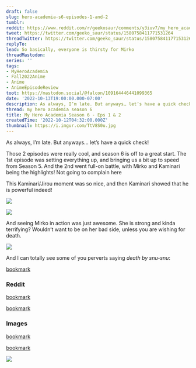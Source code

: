 ```yaml
---
draft: false
slug: hero-academia-s6-episodes-1-and-2
tumblr:
reddit: https://www.reddit.com/r/geekosaur/comments/y3iuv7/my_hero_academia_season_6_eps_1_2/
tweet: https://twitter.com/geeko_saur/status/1580758411771531264
threadTwitter: https://twitter.com/geeko_saur/status/1580758411771531264
replyTo:
lead: So basically, everyone is thirsty for Mirko
threadMastodon:
series: ''
tags:
- MyHeroAcademia
- Fall2022Anime
- Anime
- AnimeEpisodeReview
toot: https://mastodon.social/@falcon/109164446441099365
date: '2022-10-13T19:00:00.000-07:00'
description: As always, I’m late. But anyways… let’s have a quick check!
thread: my hero academia season 6
title: My Hero Academia Season 6 - Eps 1 & 2
createdTime: '2022-10-12T04:32:00.000Z'
thumbnail: https://i.imgur.com/TtV8S0u.jpg
---
```


As always, I’m late. But anyways… let’s have a quick check!

Those 2 episodes were really cool, and season 6 is off to a great start. The 1st episode was setting everything up, and bringing us a bit up to speed from Season 5. And the 2nd went full-on battle, with Mirko and Kaminari being the highlights! Not going to complain here

This Kaminari/Jirou moment was so nice, and then Kaminari showed that he is powerful indeed!

![](https://i.imgur.com/3Agn1Hm.png)

![](https://i.imgur.com/Iu4l6f7.png)

And seeing Mirko in action was just awesome. She is strong and kinda terrifying? Wouldn’t want to be on her bad side, unless you are wishing for death.

![](https://i.imgur.com/TtV8S0u.jpg)

And I can totally see some of you perverts saying _death by snu-snu_:

[bookmark](https://imgur.com/a/BPjCIvL)

### Reddit

[bookmark](https://www.reddit.com/r/anime/comments/xyoim2/comment/irijwda/?utm_source=share&utm_medium=web2x&context=3)

[bookmark](https://www.reddit.com/r/anime/comments/xyoim2/comment/iri2zoq/?utm_source=share&utm_medium=web2x&context=3)

### Images

[bookmark](https://gfycat.com/zestycolorlesshedgehog)

[bookmark](https://imgur.com/a/nTC4K1X#HWIzcv9)

![](https://i.imgur.com/3KPmIIk.jpg)